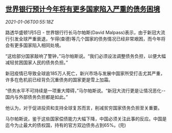 <!--1609896212000-->
[世界银行预计今年将有更多国家陷入严重的债务困境](https://cn.reuters.com/article/world-bank-forecast-0105-tues-idCNKBS29B02T)
------

<div><i>2021-01-06T00:55:18Z</i></div><p>路透华盛顿1月5日 - 世界银行行长马尔帕斯(David Malpass)表示，由于新冠大流行引发全球严重衰退，乍得(查德)等几个国家的债务情况已经非常艰困，而今年将会有更多国家陷入相同处境。</p><p>“这给部分国家敲响了警钟，”马尔帕斯说。“我们必须设法调整债务负担，以便大幅减轻贫困国家人民的债务负担。”</p><p>新冠疫情已导致全球逾185万人死亡，新兴市场与发展中国家所受打击尤其严重，许多在危机前已经背负沉重债务的国家更是雪上加霜。</p><p>“债务水平不可持续是一项重大障碍，”马尔帕斯说。“新冠大流行更是让情况恶化--国内与外部债务负担都是如此。”</p><p>他认为，对于促进投资和支持全球复苏而言，削减贫穷国家债务负担至关重要。</p><p>马尔帕斯说，鉴于这些国家偿债能力大幅下降，中国必须关注此事的反应。中国是迄今为止最大的债权国，持有的官方双边债务占到65%。(完)</p>
